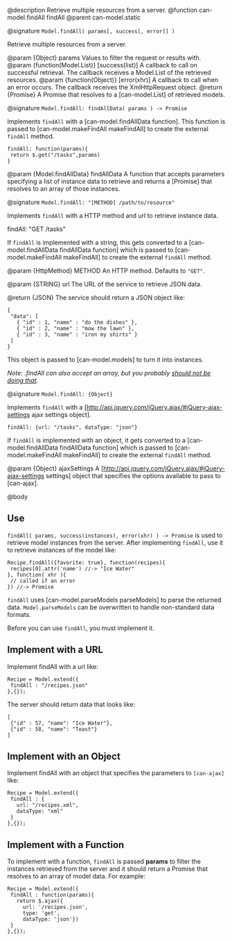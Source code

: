 @description Retrieve multiple resources from a server.
@function can-model.findAll findAll
@parent can-model.static

@signature `Model.findAll( params[, success[, error]] )`

Retrieve multiple resources from a server.

@param {Object} params Values to filter the request or results with.
@param {function(Model.List)} [success(list)] A callback to call on successful retrieval. The callback receives
a Model.List of the retrieved resources.
@param {function(Object)} [error(xhr)] A callback to call when an error occurs. The callback receives the
XmlHttpRequest object.
@return {Promise} A Promise that resolves to a [can-model.List] of retrieved models.


@signature `Model.findAll: findAllData( params ) -> Promise`

Implements `findAll` with a [can-model.findAllData function]. This function
is passed to [can-model.makeFindAll makeFindAll] to create the external
`findAll` method.

```
findAll: function(params){
 return $.get("/tasks",params)
}
```

@param {Model.findAllData} findAllData A function that accepts parameters
specifying a list of instance data to retrieve and returns a [Promise]
that resolves to an array of those instances.

@signature `Model.findAll: "[METHOD] /path/to/resource"`

Implements `findAll` with a HTTP method and url to retrieve instance data.

   findAll: "GET /tasks"

If `findAll` is implemented with a string, this gets converted to
a [can-model.findAllData findAllData function]
which is passed to [can-model.makeFindAll makeFindAll] to create the external
`findAll` method.

@param {HttpMethod} METHOD An HTTP method. Defaults to `"GET"`.

@param {STRING} url The URL of the service to retrieve JSON data.

@return {JSON} The service should return a JSON object like:

```
{
 "data": [
   { "id" : 1, "name" : "do the dishes" },
   { "id" : 2, "name" : "mow the lawn" },
   { "id" : 3, "name" : "iron my shirts" }
 ]
}
```

This object is passed to [can-model.models] to turn it into instances.

_Note: .findAll can also accept an array, but you
probably [should not be doing that](http://haacked.com/archive/2008/11/20/anatomy-of-a-subtle-json-vulnerability.aspx)._


@signature `Model.findAll: {Object}`

Implements `findAll` with a [http://api.jquery.com/jQuery.ajax/#jQuery-ajax-settings ajax settings object].

```
findAll: {url: "/tasks", dataType: "json"}
```

If `findAll` is implemented with an object, it gets converted to
a [can-model.findAllData findAllData function]
which is passed to [can-model.makeFindAll makeFindAll] to create the external
`findAll` method.

@param {Object} ajaxSettings A [http://api.jquery.com/jQuery.ajax/#jQuery-ajax-settings settings] object that
specifies the options available to pass to [can-ajax].

@body

## Use

`findAll( params, success(instances), error(xhr) ) -> Promise` is used to retrieve model
instances from the server. After implementing `findAll`, use it to retrieve instances of the model
like:

```
Recipe.findAll({favorite: true}, function(recipes){
 recipes[0].attr('name') //-> "Ice Water"
}, function( xhr ){
 // called if an error
}) //-> Promise
```

`findAll` uses [can-model.parseModels parseModels] to parse the returned data. `Model.parseModels` 
can be overwritten to handle non-standard data formats.

Before you can use `findAll`, you must implement it.

## Implement with a URL

Implement findAll with a url like:

```
Recipe = Model.extend({
 findAll : "/recipes.json"
},{});
```

The server should return data that looks like:

```
[
 {"id" : 57, "name": "Ice Water"},
 {"id" : 58, "name": "Toast"}
]
```

## Implement with an Object

Implement findAll with an object that specifies the parameters to
`[can-ajax]` like:

```
Recipe = Model.extend({
 findAll : {
   url: "/recipes.xml",
   dataType: "xml"
 }
},{});
```

## Implement with a Function

To implement with a function, `findAll` is passed __params__ to filter
the instances retrieved from the server and it should return a
Promise that resolves to an array of model data. For example:

```
Recipe = Model.extend({
 findAll : function(params){
   return $.ajax({
     url: '/recipes.json',
     type: 'get',
     dataType: 'json'})
 }
},{});
```
